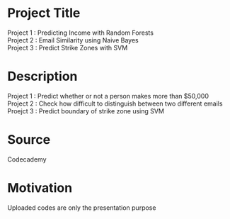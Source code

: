 # Project Title
Project 1 : Predicting Income with Random Forests \
Project 2 : Email Similarity using Naive Bayes \
Project 3 : Predict Strike Zones with SVM
# Description
Project 1 : Predict whether or not a person makes more than $50,000 \
Project 2 : Check how difficult to distinguish between two different emails \
Proejct 3 : Predict boundary of strike zone using SVM
# Source
Codecademy
# Motivation
Uploaded codes are only the presentation purpose
